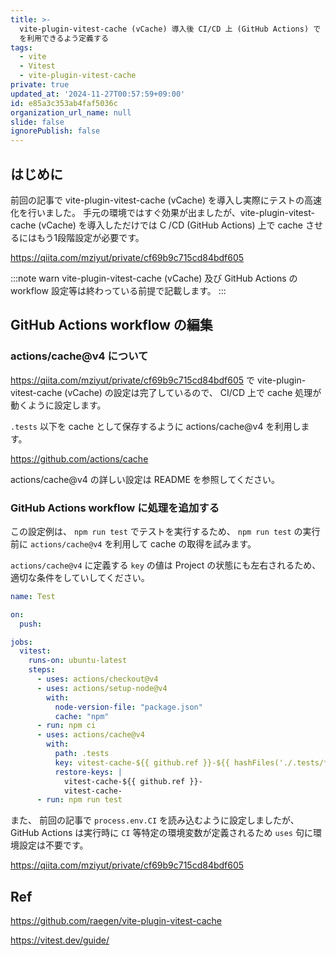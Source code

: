 ```yaml
---
title: >-
  vite-plugin-vitest-cache (vCache) 導入後 CI/CD 上 (GitHub Actions) で cache
  を利用できるよう定義する
tags:
  - vite
  - Vitest
  - vite-plugin-vitest-cache
private: true
updated_at: '2024-11-27T00:57:59+09:00'
id: e85a3c353ab4faf5036c
organization_url_name: null
slide: false
ignorePublish: false
---
```


## はじめに

前回の記事で vite-plugin-vitest-cache (vCache) を導入し実際にテストの高速化を行いました。
手元の環境ではすぐ効果が出ましたが、vite-plugin-vitest-cache (vCache) を導入しただけでは C
/CD (GitHub Actions) 上で cache させるにはもう1段階設定が必要です。

https://qiita.com/mziyut/private/cf69b9c715cd84bdf605

:::note warn
vite-plugin-vitest-cache (vCache) 及び GitHub Actions の workflow 設定等は終わっている前提で記載します。
:::

## GitHub Actions workflow の編集

### actions/cache@v4 について

https://qiita.com/mziyut/private/cf69b9c715cd84bdf605 で vite-plugin-vitest-cache (vCache) の設定は完了しているので、 CI/CD 上で cache 処理が動くように設定します。

`.tests` 以下を cache として保存するように actions/cache@v4 を利用します。

https://github.com/actions/cache

actions/cache@v4 の詳しい設定は README を参照してください。

### GitHub Actions workflow に処理を追加する

この設定例は、 `npm run test` でテストを実行するため、 `npm run test` の実行前に `actions/cache@v4` を利用して cache の取得を試みます。

`actions/cache@v4` に定義する `key` の値は Project の状態にも左右されるため、適切な条件をしていしてください。

```yml:.github/workflows/test.yml
name: Test

on:
  push:

jobs:
  vitest:
    runs-on: ubuntu-latest
    steps:
      - uses: actions/checkout@v4
      - uses: actions/setup-node@v4
        with:
          node-version-file: "package.json"
          cache: "npm"
      - run: npm ci
      - uses: actions/cache@v4
        with:
          path: .tests
          key: vitest-cache-${{ github.ref }}-${{ hashFiles('./.tests/**/*') }}
          restore-keys: |
            vitest-cache-${{ github.ref }}-
            vitest-cache-
      - run: npm run test
```

また、 前回の記事で `process.env.CI` を読み込むように設定しましたが、 GitHub Actions は実行時に `CI` 等特定の環境変数が定義されるため `uses` 句に環境設定は不要です。

https://qiita.com/mziyut/private/cf69b9c715cd84bdf605

## Ref

https://github.com/raegen/vite-plugin-vitest-cache

https://vitest.dev/guide/
